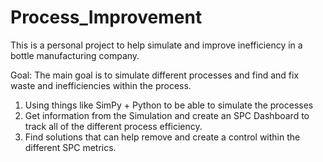 # Process_Improvement
This is a personal project to help simulate and improve inefficiency in a bottle manufacturing company.

Goal:
The main goal is to simulate different processes and find and fix waste and inefficiencies within the process.

1. Using things like SimPy + Python to be able to simulate the processes
2. Get information from the Simulation and create an SPC Dashboard to track all of the different process efficiency.
3. Find solutions that can help remove and create a control within the different SPC metrics. 